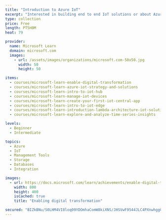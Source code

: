 ```yaml
---
title: "Introduction to Azure IoT"
excerpt: "Interested in building end to end IoT solutions or about Azure IoT, but aren't quite sure what it can do for you? This path is the place to start."
type: collection
price: Free
length: PT5H0M
heat: 79

provider:
  name: Microsoft Learn
  domain: microsoft.com
  images:
    - url: /assets/images/organizations/microsoft.com-50x50.jpg
      width: 50
      height: 50

items:
  - courses/microsoft-learn-enable-digital-transformation
  - courses/microsoft-learn-azure-iot-strategy-and-solutions
  - courses/microsoft-learn-intro-to-iot-hub
  - courses/microsoft-learn-manage-iot-devices
  - courses/microsoft-learn-create-your-first-iot-central-app
  - courses/microsoft-learn-intro-to-iot-edge
  - courses/microsoft-learn-introduction-lambda-architecture-iot-solutions
  - courses/microsoft-learn-explore-and-analyze-time-series-insights

levels:
  - Beginner
  - Intermediate

topics:
  - Azure
  - IoT
  - Management Tools
  - Storage
  - Databases
  - Integration

images:
  - url: https://docs.microsoft.com/learn/achievements/enable-digital-transformation-social.png
    width: 800
    height: 400
    isCached: true
    title: "Enabling digital transformation"

secured: "BIZkBNu/S0LHM4VI8loq09YDOmhaComW8kiXNS/JHSVwF9544JLC4PXnwhggGCRiUZHBxl46R8ab0lE0nz2d4d+7uomXA6uDWipniqMmA4eNZSNbGN6mufpMHxMJrDDffoLoHhNxHhWX7a7bkaTL9ikRa3lQNdrwHUPm2gS3hT+1MfGA6W/VQL4Y2b36eH9FISfYAQd5wynrh/4iQs7IlEQANP+cqAHzo3aBLc89toGSbeiCwYAn/KjbVi91Tv+jKot8f0pzI+/TbRQfd8cMnmUnJuhYmUpMIEL7gTgNCaIY5+WVrI0H/mnK+uIKEz+zxbR//evStSPysLR8h2rdQw==;WM7cQS2W1Ppmge8H2Uh4RA=="
---
```


